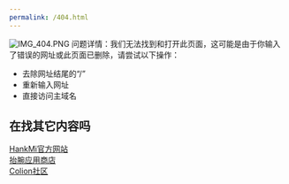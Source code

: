 ```yaml
---
permalink: /404.html
---
```


![IMG_404.PNG](https://s2.loli.net/2022/08/16/K8dUVHcp6AQJfPR.png)
问题详情：我们无法找到和打开此页面，这可能是由于你输入了错误的网址或此页面已删除，请尝试以下操作：
* 去除网址结尾的“/”
* 重新输入网址
* 直接访问主域名

## 在找其它内容吗
[HankMi官方网站](https://www.hankmi.com)  
[抬腕应用商店](https://www.hankmi.com/download)  
[Colion社区](https://www.hankmi.com/download/community)

